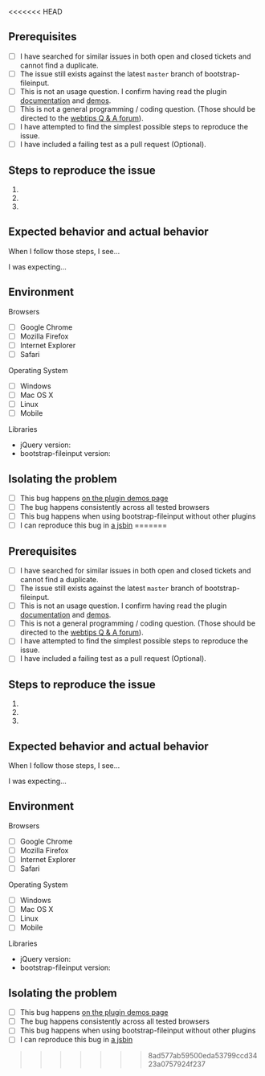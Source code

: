 <<<<<<< HEAD
## Prerequisites

- [ ] I have searched for similar issues in both open and closed tickets and cannot find a duplicate.
- [ ] The issue still exists against the latest `master` branch of bootstrap-fileinput.
- [ ] This is not an usage question. I confirm having read the plugin [documentation](http://plugins.krajee.com/file-input) and [demos](http://plugins.krajee.com/file-input/demo).
- [ ] This is not a general programming / coding question. (Those should be directed to the [webtips Q & A forum](http://webtips.krajee.com/questions)).
- [ ] I have attempted to find the simplest possible steps to reproduce the issue.
- [ ] I have included a failing test as a pull request (Optional).

## Steps to reproduce the issue

1.
2.
3.

## Expected behavior and actual behavior

When I follow those steps, I see...

I was expecting...

## Environment

Browsers

- [ ] Google Chrome
- [ ] Mozilla Firefox
- [ ] Internet Explorer
- [ ] Safari

Operating System

- [ ] Windows
- [ ] Mac OS X
- [ ] Linux
- [ ] Mobile

Libraries

- jQuery version:
- bootstrap-fileinput version:

## Isolating the problem

- [ ] This bug happens [on the plugin demos page](http://plugins.krajee.com/file-input/demo)
- [ ] The bug happens consistently across all tested browsers
- [ ] This bug happens when using bootstrap-fileinput without other plugins
- [ ] I can reproduce this bug in [a jsbin](https://jsbin.com/)
=======
## Prerequisites

- [ ] I have searched for similar issues in both open and closed tickets and cannot find a duplicate.
- [ ] The issue still exists against the latest `master` branch of bootstrap-fileinput.
- [ ] This is not an usage question. I confirm having read the plugin [documentation](http://plugins.krajee.com/file-input) and [demos](http://plugins.krajee.com/file-input/demo).
- [ ] This is not a general programming / coding question. (Those should be directed to the [webtips Q & A forum](http://webtips.krajee.com/questions)).
- [ ] I have attempted to find the simplest possible steps to reproduce the issue.
- [ ] I have included a failing test as a pull request (Optional).

## Steps to reproduce the issue

1.
2.
3.

## Expected behavior and actual behavior

When I follow those steps, I see...

I was expecting...

## Environment

Browsers

- [ ] Google Chrome
- [ ] Mozilla Firefox
- [ ] Internet Explorer
- [ ] Safari

Operating System

- [ ] Windows
- [ ] Mac OS X
- [ ] Linux
- [ ] Mobile

Libraries

- jQuery version:
- bootstrap-fileinput version:

## Isolating the problem

- [ ] This bug happens [on the plugin demos page](http://plugins.krajee.com/file-input/demo)
- [ ] The bug happens consistently across all tested browsers
- [ ] This bug happens when using bootstrap-fileinput without other plugins
- [ ] I can reproduce this bug in [a jsbin](https://jsbin.com/)
>>>>>>> 8ad577ab59500eda53799ccd3423a0757924f237
